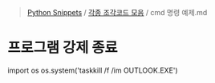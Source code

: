 > [Python Snippets](../README.md) / [각종 조각코드 모음](README.md) / cmd 명령 예제.md
# 프로그램 강제 종료
import os
os.system('taskkill /f /im OUTLOOK.EXE')